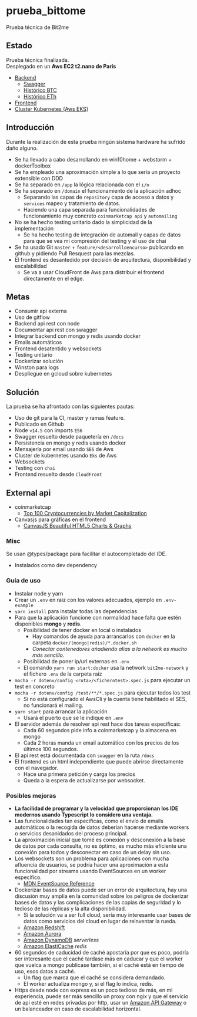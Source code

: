 # prueba_bittome
Prueba técnica de Bit2me

## Estado
Prueba técnica finalizada.  
Desplegado en un **Aws EC2 t2.nano de París**
- [Backend](http://ec2-15-236-212-50.eu-west-3.compute.amazonaws.com)
    - [Swagger](http://ec2-15-236-212-50.eu-west-3.compute.amazonaws.com/docs)
    - [Histórico BTC](http://ec2-15-236-212-50.eu-west-3.compute.amazonaws.com/api/historical/btc)
    - [Histórico ETh](http://ec2-15-236-212-50.eu-west-3.compute.amazonaws.com/api/historical/eth)
- [Frontend](http://bit2me-web-app.s3.amazonaws.com)
- [Cluster Kubernetes (Aws EKS)](eks)

## Introducción
Durante la realización de esta prueba ningún sistema hardware ha sufrido daño alguno.  
- Se ha llevado a cabo desarrollando en win10home + webstorm + dockerToolbox  
- Se ha empleado una aproximación simple a lo que sería un proyecto extensible con DDD
- Se ha separado en `/app` la lógica relacionada con el `i/o`
- Se ha separado en `/domain` el funcionamiento de la aplicación adhoc
    - Separando las capas de `repository` capa de acceso a datos y `services` mapeo y tratamiento de datos.
    - Haciendo una capa separada para funcionalidades de funcionamiento muy concreto `coinmarketcap api` y `automailing`
- No se ha hecho testing unitario dado la simplicidad de la implementación
    - Se ha hecho testing de integración de automail y capas de datos para que se vea mi compresión del testing y el uso de chai   
- Se ha usado Git `master` + `feature/<desarrolloencurso>` publicando en github y pidiendo Pull Resquest para las mezclas.
- El frontend es desantedido por decisión de arquitectura, disponibilidad y escalabilidad
    - Se va a usar CloudFront de Aws para distribuir el frontend directamente en el edge.

## Metas
- Consumir api externa
- Uso de gitflow
- Backend api rest con node
- Documentar api rest con swagger
- Integrar backend con mongo y redis usando docker
- Emails automáticos
- Frontend desatentido y websockets
- Testing unitario
- Dockerizar solución
- Winston para logs
- Despliegue en gcloud sobre kubernetes

## Solución

La prueba se ha afrontado con las siguientes pautas:
- Uso de git para la CI, master y ramas feature.
- Publicado en Github
- Node `v14.5` con imports `ES6`
- Swagger resuelto desde paquetería en `/docs`
- Persistencia en mongo y redis usando docker
- Mensajería por email usando `SES` de Aws
- Cluster de kubernetes usando `Eks` de Aws
- Websockets
- Testing con `chai`
- Frontend resuelto desde `CloudFront`

## External api

- coinmarketcap
  - [Top 100 Cryptocurrencies by Market Capitalization](https://coinmarketcap.com/api/documentation/v1/)
- Canvasjs para gráficas en el frontend
    - [CanvasJS Beautiful HTML5 Charts & Graphs](https://canvasjs.com/javascript-charts/)

### Misc

Se usan @types/package para facilitar el autocompletado del IDE.
- Instalados como dev dependency

### Guía de uso
- Instalar node y yarn
- Crear un `.env` en raiz con los valores adecuados, ejemplo en `.env-example`
- `yarn install` para instalar todas las dependencias
- Para que la aplicación funcione con normalidad hace falta que estén disponibles **mongo** y **redis**.
    - Posibilidad de tener docker en local o instalados
        - Hay comandos de ayuda para arrancarlos con `docker` en la carpeta `docker/(mongo|redis)/*.docker.sh`
        - *Conectar contenedores añadiendo alias a la network es mucho más sencillo.*
    - Posibilidad de poner ip/url externas en `.env`
    - El comando `yarn run start:docker` usa la network `bit2me-network` y el fichero `.env` de la carpeta raiz
- `mocha -r dotenv/config <ruta>/<ficherotest>.spec.js` para ejecutar un test en concreto
- `mocha -r dotenv/config /test/**/*.spec.js` para ejecutar todos los test
    - Si no está configurado el AwsCli y la cuenta tiene habilitado el SES, no funcionará el mailing.
- `yarn start` para arrancar la aplicación
    - Usará el puerto que se le indique en `.env`
- El servidor además de resolver api rest hace dos tareas específicas:
    - Cada 60 segundos pide info a coinmarketcap y la almacena en mongo
    - Cada 2 horas manda un email automático con los precios de los últimos 100 segundos.
- El api rest está documentada con `swagger` en la ruta `/docs`
- El frontend es un html independiente que puede abrirse directamente con el navegador.
    - Hace una primera petición y carga los precios
    - Queda a la espera de actualizarse por websocket.

### Posibles mejoras

- **La facilidad de programar y la velocidad que proporcionan los IDE modernos usando
Typescript lo considero una ventaja.**
- Las funcionalidades tan específicas, como el envío de emails automáticos o la recogida de datos deberían
hacerse mediante workers o servicios desanidados del proceso principal.
- La aproximación inicial que tomé es conexión y desconexión a la base de datos por cada consulta,
no es óptimo, es mucho más eficiente una conexión para todos y desconectar en caso de un delay sin uso.
- Los websockets son un problema para aplicaciones con mucha afluencia de usuarios, se podría hacer una
aproximación a esta funcionalidad por streams usando EventSources en un worker específico.
    - [MDN EventSource Reference](https://developer.mozilla.org/es/docs/Web/API/EventSource)
- Dockerizar bases de datos puede ser un error de arquitectura, hay una discusión muy amplia en la comunidad sobre
los peligros de dockerizar bases de datos y las complicaciones de las copias de seguridad y lo tedioso de las réplicas
y la alta disponibilidad.
    - Si la solución va a ser full cloud, sería muy interesante usar bases de datos como servicios del cloud
    en lugar de reinventar la rueda.
    - [Amazon Redshift](https://aws.amazon.com/es/redshift/)
    - [Amazon Aurora](https://aws.amazon.com/es/rds/aurora/)
    - [Amazon DynamoDB](https://aws.amazon.com/es/dynamodb/) *serverless*
    - [Amazon ElastiCache](https://aws.amazon.com/es/elasticache/) *redis*
- 60 segundos de caducidad de caché apostaría por que es poco, podría ser interesante que el caché tardase más en
caducar y que el worker que vuelca a mongo publicase también, si el caché está en tiempo de uso, esos datos a caché.
    - Un flag que marca que el caché se considera demandado.
    - El worker actualiza mongo y, si el flag lo indica, redis.
- Https desde node con express es un poco tedioso de más, en mi experiencia, puede ser más sencillo un proxy con ngix y que
el servicio de api esté en redes privadas por http, usar un [Amazon API Gateway](https://aws.amazon.com/es/api-gateway/)
o un balanceador en caso de escalabilidad horizontal.